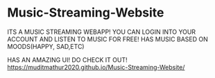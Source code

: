 # Music-Streaming-Website
ITS A MUSIC STREAMING WEBAPP!
YOU CAN LOGIN INTO YOUR ACCOUNT AND LISTEN TO MUSIC FOR FREE!
HAS MUSIC BASED ON MOODS(HAPPY, SAD,ETC)

HAS AN AMAZING UI!
DO CHECK IT OUT! https://muditmathur2020.github.io/Music-Streaming-Website/

